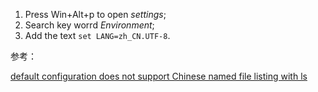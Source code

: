 1. Press Win+Alt+p to open *settings*;
2. Search key worrd *Environment*;
3. Add the text `set LANG=zh_CN.UTF-8`.







参考：

[default configuration does not support Chinese named file listing with ls](https://github.com/cmderdev/cmder/issues/985)